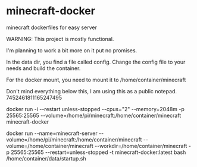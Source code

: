 # minecraft-docker
minecraft dockerfiles for easy server

WARNING: This project is mostly functional.

I'm planning to work a bit more on it put no promises.

In the data dir, you find a file called config.
Change the config file to your needs and build the container.

For the docker mount, you need to mount it to /home/container/minecraft

Don't mind everything below this, I am using this as a public notepad.
7452461811165247495

docker run -i --restart unless-stopped --cpus="2" --memory=2048m -p 25565:25565 --volume=/home/pi/minecraft:/home/container/minecraft minecraft-docker

docker run --name=minecraft-server --volume=/home/pi/minecraft:/home/container/minecraft --volume=/home/container/minecraft --workdir=/home/container/minecraft -p 25565:25565 --restart=unless-stopped -t minecraft-docker:latest bash /home/container/data/startup.sh

